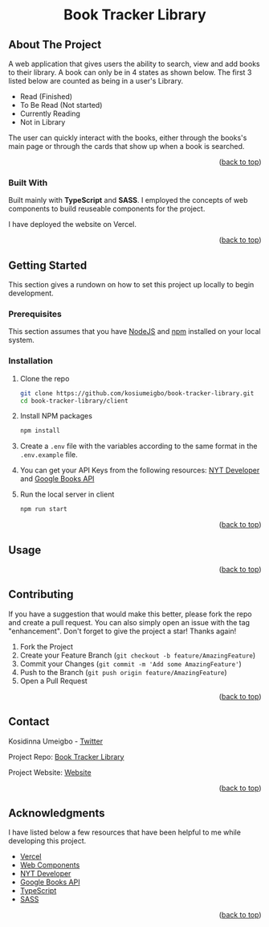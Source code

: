 <a name="readme-top"></a>

<div align="center">
  <h1 align="center">Book Tracker Library</h1>
</div>

<!-- ABOUT THE PROJECT -->

## About The Project

A web application that gives users the ability to search, view and add books to their library. A book can only be in 4 states as shown below. The first 3 listed below are counted as being in a user's Library.

- Read (Finished)
- To Be Read (Not started)
- Currently Reading
- Not in Library

The user can quickly interact with the books, either through the books's main page or through the cards that show up when a book is searched.

<p align="right">(<a href="#readme-top">back to top</a>)</p>

### Built With

Built mainly with <strong>TypeScript</strong> and <strong>SASS</strong>. I employed the concepts of web components to build reuseable components for the project.

I have deployed the website on Vercel.

<p align="right">(<a href="#readme-top">back to top</a>)</p>

<!-- GETTING STARTED -->

## Getting Started

This section gives a rundown on how to set this project up locally to begin development.

### Prerequisites

This section assumes that you have [NodeJS](https://nodejs.org/en) and [npm](https://www.npmjs.com/) installed on your local system.

### Installation

<!-- 1. Get a free API Key at [https://example.com](https://example.com) -->

1. Clone the repo
   ```sh
   git clone https://github.com/kosiumeigbo/book-tracker-library.git
   cd book-tracker-library/client
   ```
2. Install NPM packages
   ```sh
   npm install
   ```
   <!-- 3. Enter your API in `config.js`
      ```js
      const API_KEY = "ENTER YOUR API";
      ``` -->
3. Create a `.env` file with the variables according to the same format in the `.env.example` file.

4. You can get your API Keys from the following resources: [NYT Developer](https://developer.nytimes.com/) and [Google Books API](https://developers.google.com/books)

5. Run the local server in client
   ```sh
   npm run start
   ```

<p align="right">(<a href="#readme-top">back to top</a>)</p>

<!-- USAGE EXAMPLES -->

## Usage

<p align="right">(<a href="#readme-top">back to top</a>)</p>

<!-- CONTRIBUTING -->

## Contributing

If you have a suggestion that would make this better, please fork the repo and create a pull request. You can also simply open an issue with the tag "enhancement".
Don't forget to give the project a star! Thanks again!

1. Fork the Project
2. Create your Feature Branch (`git checkout -b feature/AmazingFeature`)
3. Commit your Changes (`git commit -m 'Add some AmazingFeature'`)
4. Push to the Branch (`git push origin feature/AmazingFeature`)
5. Open a Pull Request

<p align="right">(<a href="#readme-top">back to top</a>)</p>

<!-- CONTACT -->

## Contact

Kosidinna Umeigbo - [Twitter](https://twitter.com/kosidinna__)

Project Repo: [Book Tracker Library](https://github.com/kosiumeigbo/book-tracker-library)

Project Website: [Website](https://book-tracker-library-client.vercel.app/)

<p align="right">(<a href="#readme-top">back to top</a>)</p>

<!-- ACKNOWLEDGMENTS -->

## Acknowledgments

I have listed below a few resources that have been helpful to me while developing this project.

- [Vercel](https://pages.github.com)
- [Web Components](https://developer.mozilla.org/en-US/docs/Web/API/Web_components)
- [NYT Developer](https://developer.nytimes.com/)
- [Google Books API](https://developers.google.com/books)
- [TypeScript](https://www.typescriptlang.org/)
- [SASS](https://sass-lang.com/)

<p align="right">(<a href="#readme-top">back to top</a>)</p>

<!-- MARKDOWN LINKS & IMAGES -->
<!-- https://www.markdownguide.org/basic-syntax/#reference-style-links -->
